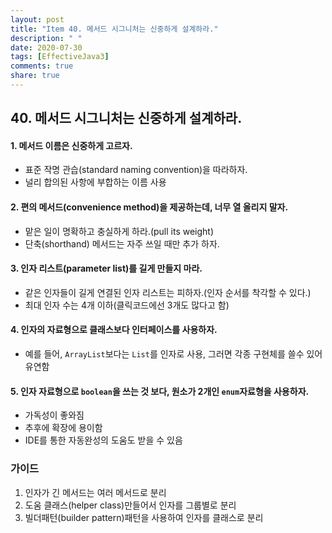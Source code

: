 ```yaml
---
layout: post
title: "Item 40. 메서드 시그니처는 신중하게 설계하라."
description: " "
date: 2020-07-30
tags: [EffectiveJava3]
comments: true
share: true
---
```


## 40. 메서드 시그니처는 신중하게 설계하라.

#### 1. 메서드 이름은 신중하게 고르자.
- 표준 작명 관습(standard naming convention)을 따라하자.
- 널리 합의된 사항에 부합하는 이름 사용

#### 2. 편의 메서드(convenience method)을 제공하는데, 너무 열 올리지 말자.
- 맡은 일이 명확하고 충실하게 하라.(pull its weight)
- 단축(shorthand) 메서드는 자주 쓰일 때만 추가 하자.


#### 3. 인자 리스트(parameter list)를 길게 만들지 마라.
- 같은 인자들이 길게 연결된 인자 리스트는 피하자.(인자 순서를 착각할 수 있다.)
- 최대 인자 수는 4개 이하(클릭코드에선 3개도 많다고 함)

#### 4. 인자의 자료형으로 클래스보다 인터페이스를 사용하자.
- 예를 들어, ```ArrayList```보다는 ```List```를 인자로 사용, 그러면 각종 구현체를 쓸수 있어 유연함

#### 5. 인자 자료형으로 ```boolean```을 쓰는 것 보다, 원소가 2개인 ```enum```자료형을 사용하자.
- 가독성이 좋와짐
- 추후에 확장에 용이함
- IDE를 통한 자동완성의 도움도 받을 수 있음
 
 

### 가이드
1. 인자가 긴 메서드는 여러 메서드로 분리
2. 도움 클래스(helper class)만들어서 인자를 그룹별로 분리
3. 빌더패턴(builder pattern)패턴을 사용하여 인자를 클래스로 분리


